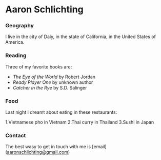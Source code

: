# Aaron Schlichting

### Geography

I live in the city of Daly, in the state of California, in the 
United States of America.

### Reading

Three of my favorite books are:

- *The Eye of the World* by Robert Jordan
- *Ready Player One* by unknown author
- *Catcher in the Rye* by S.D. Salinger

### Food

Last night I dreamt about eating in these restaurants:

1.Vietnamese pho in Vietnam
2.Thai curry in Thailand
3.Sushi in Japan

### Contact

The best wasy to get in touch with me is [email] (aaronschlichting@gmail.com)
